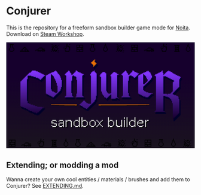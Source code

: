 # Conjurer

This is the repository for a freeform sandbox builder game mode for [Noita](https://noitagame.com/).
Download on [Steam Workshop](https://steamcommunity.com/sharedfiles/filedetails/?id=2319794898).

![Conjurer Banner logo](workshop_preview_image.png)


## Extending; or modding a mod

Wanna create your own cool entities / materials / brushes and add them to Conjurer?
See [EXTENDING.md](EXTENDING.md).
